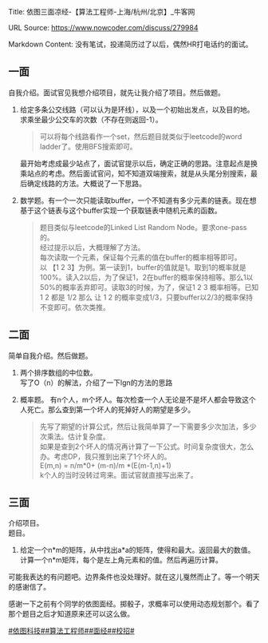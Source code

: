 Title: 依图三面凉经-【算法工程师-上海/杭州/北京】_牛客网

URL Source: https://www.nowcoder.com/discuss/279984

Markdown Content:
没有笔试，投递简历过了以后，偶然HR打电话约的面试。

一面
--

自我介绍。面试官见我想介绍项目，就先让我介绍了项目。然后做题。

1.  给定多条公交线路（可以认为是环线），以及一个初始出发点，以及目的地。求乘坐最少公交车的次数（不存在则返回-1）。
    
    > 可以将每个线路看作一个set，然后题目就类似于leetcode的word ladder了。使用BFS搜索即可。
    
    最开始考虑成最少站点了，面试官提示以后，确定正确的思路。注意起点是换乘站点的考虑。然后面试官问，知不知道双端搜索，就是从头尾分别搜索，最后确定线路的方法。大概说了一下思路。
    
2.  数学题。有一个一次只能读取buffer，一个不知道有多少元素的链表。现在想基于这个链表与这个buffer实现一个获取链表中随机元素的函数。
    
    > 题目类似与leetcode的Linked List Random Node。要求one-pass的。  
    > 经过提示以后，大概理解了方法。  
    > 每次读取一个元素，保证每个元素的值在buffer的概率相等即可。  
    > 以 【1 2 3】为例。第一读到1，buffer的值就是1。取到1的概率就是100%。读入2以后，为了保证1，2在buffer的概率保持相等。那么1以50%的概率丢弃即可。读取3的时候，为了，保证1 2 3 概率相等。已知 1 2 都是 1/2 那么 让 1 2 的概率变成1/3，只要buffer以2/3的概率保持不变即可。依次类推。
    

二面
--

简单自我介绍。然后做题。

1.  两个排序数组的中位数。  
    写了O（n）的解法，介绍了一下lgn的方法的思路
2.  概率题。 有n个人，m个坏人。每次检查一个人无论是不是坏人都会导致这个人死亡。那么查到第一个坏人的死掉好人的期望是多少。
    
    > 先写了期望的计算公式，然后让我简单算了一下需要多少次加法，多少次乘法。估计复杂度。  
    > 如果是查到2个坏人的情况再计算了一下公式。时间复杂度很大，怎么办。考虑DP，我只推到出来了1个坏人的。  
    > E(m,n) = n/m\*0+ (m-n)/m \*(E(m-1,n)+1)  
    > k个人的当时没转过弯来。面试官就直接写出来了。
    

三面
--

介绍项目。  
题目。

1.  给定一个n\*m的矩阵，从中找出a\*a的矩阵，使得和最大。返回最大的数值。  
    计算一个n\*m矩阵，每个是左上角元素和的值。然后再遍历计算。

可能我表达的有问题吧。边界条件也没处理好。就在这儿戛然而止了。等一个明天的感谢信了。

感谢一下之前有个同学的依图面经。掷骰子，求概率可以使用动态规划那个。看了那个题目之后才知道原来还可以这么做。

[#依图科技#](https://www.nowcoder.com/enterprise/926/discussion)[#算法工程师#](https://www.nowcoder.com/creation/subject/146d543971d045ba84b4b8a4dd573fff)[#面经#](https://www.nowcoder.com/creation/subject/928d551be73f40db82c0ed83286c8783)[#校招#](https://www.nowcoder.com/creation/subject/d09b966a380b45ddaba9dc5a6bd5ee19)
